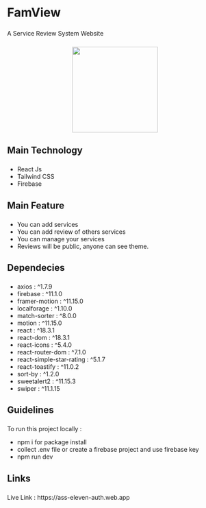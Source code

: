 <h1 align="left">FamView</h1>

###

<p align="left">A Service Review System Website</p>

###

<div align="center">
  <img height="200" src="https://github.com/asadalgalib/ph-eleven-client/blob/main/a11-two.png"  />
</div>

###

<h2 align="left">Main Technology</h2>

###

- React Js
- Tailwind CSS
- Firebase

###

<h2 align="left">Main Feature</h2>

###

- You can add services
- You can add review of others services
- You can manage your services
- Reviews will be public, anyone can see theme.

###

<h2 align="left">Dependecies</h2>

###

- axios : ^1.7.9
- firebase : ^11.1.0
- framer-motion : ^11.15.0
- localforage : ^1.10.0
- match-sorter : ^8.0.0
- motion : ^11.15.0
- react : ^18.3.1
- react-dom : ^18.3.1
- react-icons : ^5.4.0
- react-router-dom : ^7.1.0
- react-simple-star-rating : ^5.1.7
- react-toastify : ^11.0.2
- sort-by : ^1.2.0
- sweetalert2 : ^11.15.3
- swiper : ^11.1.15

###

<h2 align="left">Guidelines</h2>

###

<p align="left">To run this project locally  : </p> 

- npm i for package install<br>
- collect .env file or create a firebase project and use firebase key <br>
- npm run dev

###

<h2 align="left">Links</h2>

###

<p align="left">Live Link : https://ass-eleven-auth.web.app</p>

###

